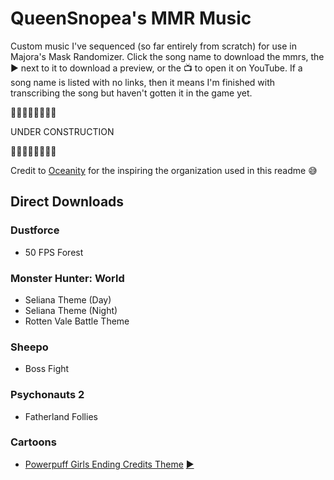 # QueenSnopea's MMR Music
Custom music I've sequenced (so far entirely from scratch) for use in Majora's Mask Randomizer. Click the song name to download the mmrs, the ▶️ next to it to download a preview, or the 📺 to open it on YouTube. If a song name is listed with no links, then it means I'm finished with transcribing the song but haven't gotten it in the game yet.

🚧🚧🚧🚧🚧🚧🚧🚧

UNDER CONSTRUCTION

🚧🚧🚧🚧🚧🚧🚧🚧

Credit to [Oceanity](https://github.com/Oceanity/Oceanitys-MMR-Music/) for the inspiring the organization used in this readme 😅 

## Direct Downloads

### Dustforce

- 50 FPS Forest

### Monster Hunter: World

- Seliana Theme (Day)
- Seliana Theme (Night)
- Rotten Vale Battle Theme

### Sheepo

- Boss Fight

### Psychonauts 2

- Fatherland Follies

### Cartoons

- [Powerpuff Girls Ending Credits Theme](https://github.com/queensnopea/snopea-mmrs/blob/main/mmrs/ppg-endcredits.mmrs) [▶️](https://github.com/queensnopea/snopea-mmrs/blob/main/ogg/ppg-endcredits.ogg)
